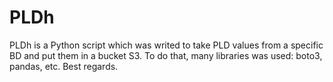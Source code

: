 # PLDh

PLDh is a Python script which was writed to take PLD values from a specific BD and put them in a bucket S3. To do that, many libraries was used: boto3, pandas, etc. Best regards.
